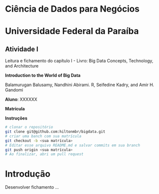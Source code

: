 # Ciência de Dados para Negócios

# Universidade Federal da Paraíba

## Atividade I

Leitura e fichamento do capítulo I - Livro: Big Data
Concepts, Technology, and Architecture

**Introduction to the World of Big Data**

Balamurugan Balusamy, Nandhini Abirami. R, Seifedine Kadry, and Amir H. Gandomi

**Aluno**: XXXXXX

**Matrícula**

**Instruções**

```bash
# clonar o repositório
git clone git@github.com:hiltonmbr/bigdata.git
# criar uma banch com sua matrícula
git checkout -b <sua matrícula>
# Editar esse arquivo README.md e salvar commits em sua branch
git push origin <sua matrícula>
# Ao finalizar, abri um pull request
```

# Introdução

Desenvolver fichamento ...

